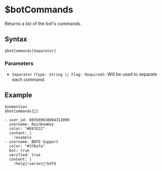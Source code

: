 # $botCommands
Returns a list of the bot's commands.

## Syntax
```
$botCommands[Separator]
```

### Parameters
- `Separator` `(Type: String || Flag: Required)`: Will be used to separate each command.

## Example
```
$nomention
$botCommands[🔹]
```

``` discord yaml
- user_id: 803569638084313098
  username: RainbowKey
  color: "#E67E22"
  content: |
    !example
- username: BDFD Support
  color: "#378afa"
  bot: true
  verified: true
  content: |
    !help🔹!server🔹!bdfd
```
